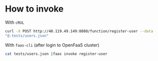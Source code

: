# How to invoke
With `cRUL`
```bash
curl -X POST http://40.119.49.149:8080/function/register-user --data
"@.tests/users.json"
```

With `faas-cli` (after login to OpenFaaS cluster)
```bash
cat tests/users.json |faas invoke register-user
```


